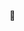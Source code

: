 👋

<!--
**ajmalab/ajmalab** is a ✨ _special_ ✨ repository because its `README.md` (this file) appears on your GitHub profile.

Here are some ideas to get you started:

- 🔭 I’m currently working on ...
- 🌱 I’m currently learning ...
- 👯 I’m looking to collaborate on ...
- 🤔 I’m looking for help with ...
- 💬 Ask me about ...
- 📫 How to reach me: ...
- 😄 Pronouns: ...
- ⚡ Fun fact: ...
-->
<!--a href="">
  <img align="center" height=200 src="https://github-readme-stats-ruddy-seven.vercel.app/api?username=ajmalab&show_icons=true&theme=radical&hide_rank=true"/>
</a>
<a href="">
  <img align="center" height=200 src="https://github-readme-stats-ruddy-seven.vercel.app/api/top-langs/?username=ajmalab&show_icons=true&theme=radical&langs_count=8&card_width=320&layout=compact"/>
</a-->
